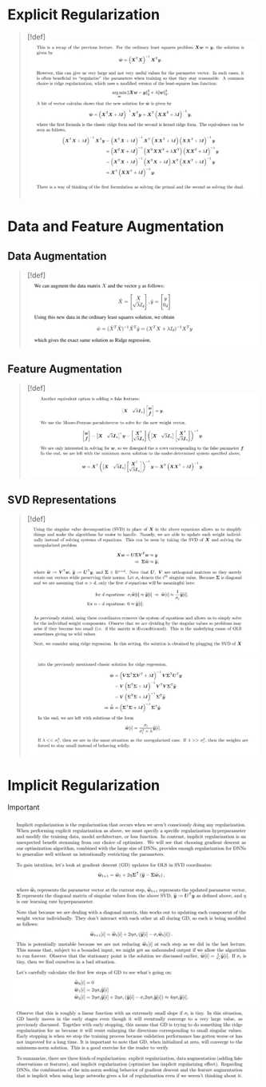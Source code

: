 # Explicit Regularization
> [!def]
> ![](Regularization.assets/image-20240328172826557.png)




# Data and Feature Augmentation
## Data Augmentation
> [!def]
> ![](Regularization.assets/image-20240328172805080.png)




## Feature Augmentation
> [!def]
> ![](Regularization.assets/image-20240328173308227.png)




## SVD Representations
> [!def]
> ![](Regularization.assets/image-20240328173354633.png)![](Regularization.assets/image-20240328173400142.png)


# Implicit Regularization
> [!important]
> ![](Regularization.assets/image-20240328173648764.png)![](Regularization.assets/image-20240328173914589.png)









